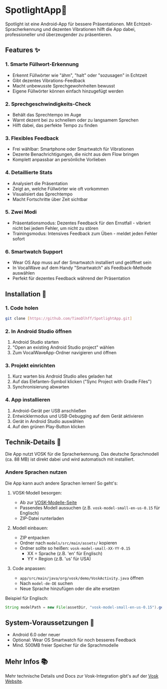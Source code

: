 # SpotlightApp🎤

Spotlight ist eine Android-App für bessere Präsentationen. Mit Echtzeit-Spracherkennung und dezenten Vibrationen hilft die App dabei, professioneller und überzeugender zu präsentieren.

## Features ✨

### 1. Smarte Füllwort-Erkennung
- Erkennt Füllwörter wie "ähm", "halt" oder "sozusagen" in Echtzeit
- Gibt dezentes Vibrations-Feedback
- Macht unbewusste Sprechgewohnheiten bewusst
- Eigene Füllwörter können einfach hinzugefügt werden

### 2. Sprechgeschwindigkeits-Check
- Behält das Sprechtempo im Auge
- Warnt dezent bei zu schnellem oder zu langsamem Sprechen
- Hilft dabei, das perfekte Tempo zu finden

### 3. Flexibles Feedback
- Frei wählbar: Smartphone oder Smartwatch für Vibrationen
- Dezente Benachrichtigungen, die nicht aus dem Flow bringen
- Komplett anpassbar an persönliche Vorlieben

### 4. Detaillierte Stats
- Analysiert die Präsentation
- Zeigt an, welche Füllwörter wie oft vorkommen
- Visualisiert das Sprechtempo
- Macht Fortschritte über Zeit sichtbar

### 5. Zwei Modi
- Präsentationsmodus: Dezentes Feedback für den Ernstfall - vibriert nicht bei jedem Fehler, um nicht zu stören
- Trainingsmodus: Intensives Feedback zum Üben - meldet jeden Fehler sofort

### 6. Smartwatch Support
- Wear OS App muss auf der Smartwatch installiert und geöffnet sein
- In VocalWave auf dem Handy "Smartwatch" als Feedback-Methode auswählen
- Perfekt für dezentes Feedback während der Präsentation

## Installation 🚀

### 1. Code holen
```bash
git clone [https://github.com/TimoDlhff/SpotlightApp.git]
```

### 2. In Android Studio öffnen
1. Android Studio starten
2. "Open an existing Android Studio project" wählen
3. Zum VocalWaveApp-Ordner navigieren und öffnen

### 3. Projekt einrichten
1. Kurz warten bis Android Studio alles geladen hat
2. Auf das Elefanten-Symbol klicken ("Sync Project with Gradle Files")
3. Synchronisierung abwarten

### 4. App installieren
1. Android-Gerät per USB anschließen
2. Entwicklermodus und USB-Debugging auf dem Gerät aktivieren
3. Gerät in Android Studio auswählen
4. Auf den grünen Play-Button klicken

## Technik-Details 🔧

Die App nutzt VOSK für die Spracherkennung. Das deutsche Sprachmodell (ca. 88 MB) ist direkt dabei und wird automatisch mit installiert.

### Andere Sprachen nutzen

Die App kann auch andere Sprachen lernen! So geht's:

1. VOSK-Modell besorgen:
   - Ab zur [VOSK-Modelle-Seite](https://alphacephei.com/vosk/models)
   - Passendes Modell aussuchen (z.B. `vosk-model-small-en-us-0.15` für Englisch)
   - ZIP-Datei runterladen

2. Modell einbauen:
   - ZIP entpacken
   - Ordner nach `models/src/main/assets/` kopieren
   - Ordner sollte so heißen: `vosk-model-small-XX-YY-0.15`
     - XX = Sprache (z.B. 'en' für Englisch)
     - YY = Region (z.B. 'us' für USA)

3. Code anpassen:
   - `app/src/main/java/org/vosk/demo/VoskActivity.java` öffnen
   - Nach `model-de-DE` suchen
   - Neue Sprache hinzufügen oder die alte ersetzen

Beispiel für Englisch:
```java
String modelPath = new File(assetDir, "vosk-model-small-en-us-0.15").getAbsolutePath();
```

## System-Voraussetzungen 📱

- Android 6.0 oder neuer
- Optional: Wear OS Smartwatch für noch besseres Feedback
- Mind. 500MB freier Speicher für die Sprachmodelle

## Mehr Infos 📚

Mehr technische Details und Docs zur Vosk-Integration gibt's auf der [Vosk Website](https://alphacephei.com/vosk/android).
